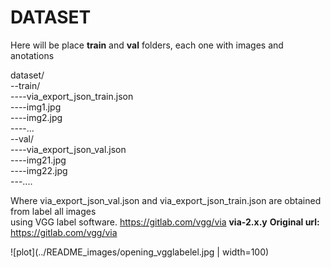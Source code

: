 # DATASET
Here will be place **train** and **val** folders, each one with images and anotations

dataset/  
--train/  
----via_export_json_train.json  
----img1.jpg  
----img2.jpg  
----...  
--val/  
----via_export_json_val.json  
----img21.jpg  
----img22.jpg  
---....  

Where via_export_json_val.json and via_export_json_train.json are obtained from label all images  
using VGG label software. https://gitlab.com/vgg/via **via-2.x.y**
**Original url:** https://gitlab.com/vgg/via

![plot](../README_images/opening_vgglabelel.jpg | width=100)
